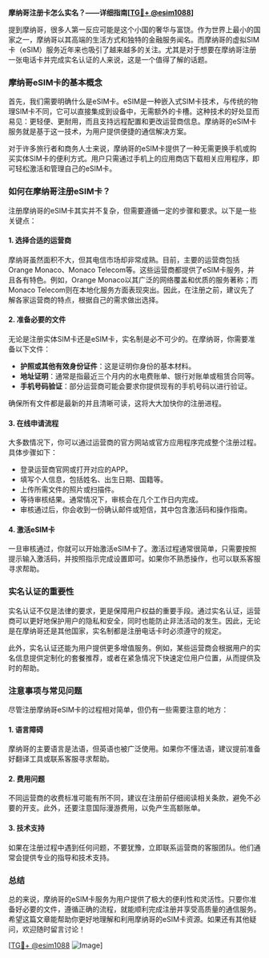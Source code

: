 **摩纳哥注册卡怎么实名？——详细指南[[TG💪+ @esim1088](https://t.me/s/esim1088)]**

提到摩纳哥，很多人第一反应可能是这个小国的奢华与富饶。作为世界上最小的国家之一，摩纳哥以其高端的生活方式和独特的金融服务闻名。而摩纳哥的虚拟SIM卡（eSIM）服务近年来也吸引了越来越多的关注。尤其是对于想要在摩纳哥注册一张电话卡并完成实名认证的人来说，这是一个值得了解的话题。

### 摩纳哥eSIM卡的基本概念

首先，我们需要明确什么是eSIM卡。eSIM是一种嵌入式SIM卡技术，与传统的物理SIM卡不同，它可以直接集成到设备中，无需额外的卡槽。这种技术的好处显而易见：更轻便、更耐用，而且支持远程配置和更改运营商信息。摩纳哥的eSIM卡服务就是基于这一技术，为用户提供便捷的通信解决方案。

对于许多旅行者和商务人士来说，摩纳哥的eSIM卡提供了一种无需更换手机或购买实体SIM卡的便利方式。用户只需通过手机上的应用商店下载相关应用程序，即可轻松激活和管理自己的eSIM卡。

### 如何在摩纳哥注册eSIM卡？

注册摩纳哥的eSIM卡其实并不复杂，但需要遵循一定的步骤和要求。以下是一些关键点：

#### 1. **选择合适的运营商**
摩纳哥虽然面积不大，但其电信市场却非常成熟。目前，主要的运营商包括Orange Monaco、Monaco Telecom等。这些运营商都提供了eSIM卡服务，并且各有特色。例如，Orange Monaco以其广泛的网络覆盖和优质的服务著称；而Monaco Telecom则在本地化服务方面表现突出。因此，在注册之前，建议先了解各家运营商的特点，根据自己的需求做出选择。

#### 2. **准备必要的文件**
无论是注册实体SIM卡还是eSIM卡，实名制是必不可少的。在摩纳哥，你需要准备以下文件：
- **护照或其他有效身份证件**：这是证明你身份的基本材料。
- **地址证明**：通常是指最近三个月内的水电费账单、银行对账单或租赁合同等。
- **手机号码验证**：部分运营商可能会要求你提供现有的手机号码以进行验证。

确保所有文件都是最新的并且清晰可读，这将大大加快你的注册进程。

#### 3. **在线申请流程**
大多数情况下，你可以通过运营商的官方网站或官方应用程序完成整个注册过程。具体步骤如下：
- 登录运营商官网或打开对应的APP。
- 填写个人信息，包括姓名、出生日期、国籍等。
- 上传所需文件的照片或扫描件。
- 等待审核结果。通常情况下，审核会在几个工作日内完成。
- 审核通过后，你会收到一份确认邮件或短信，其中包含激活码和操作指南。

#### 4. **激活eSIM卡**
一旦审核通过，你就可以开始激活eSIM卡了。激活过程通常很简单，只需要按照提示输入激活码，并按照指示完成设置即可。如果你不熟悉操作，也可以联系客服寻求帮助。

### 实名认证的重要性

实名认证不仅是法律的要求，更是保障用户权益的重要手段。通过实名认证，运营商可以更好地保护用户的隐私和安全，同时也能防止非法活动的发生。因此，无论是在摩纳哥还是其他国家，实名制都是注册电话卡时必须遵守的规定。

此外，实名认证还能为用户提供更多增值服务。例如，某些运营商会根据用户的实名信息提供定制化的套餐推荐，或者在紧急情况下快速定位用户位置，从而提供及时的帮助。

### 注意事项与常见问题

尽管注册摩纳哥eSIM卡的过程相对简单，但仍有一些需要注意的地方：

#### 1. **语言障碍**
摩纳哥的主要语言是法语，但英语也被广泛使用。如果你不懂法语，建议提前准备好翻译工具或联系客服寻求帮助。

#### 2. **费用问题**
不同运营商的收费标准可能有所不同，建议在注册前仔细阅读相关条款，避免不必要的开支。此外，还要注意国际漫游费用，以免产生高额账单。

#### 3. **技术支持**
如果在注册过程中遇到任何问题，不要犹豫，立即联系运营商的客服团队。他们通常会提供专业的指导和技术支持。

### 总结

总的来说，摩纳哥的eSIM卡服务为用户提供了极大的便利性和灵活性。只要你准备好必要的文件，遵循正确的流程，就能顺利完成注册并享受高质量的通信服务。希望这篇文章能帮助你更好地理解和利用摩纳哥的eSIM卡资源。如果还有其他疑问，欢迎随时留言讨论！

[[TG💪+ @esim1088](https://t.me/s/esim1088) ![Image](https://i.postimg.cc/4NQfJmqS/Snipaste-2025-05-13-00-14-12.png)]